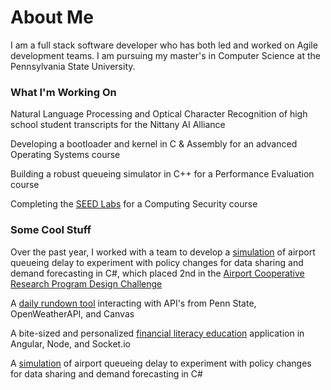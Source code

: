 # About Me

I am a full stack software developer who has both led and worked on Agile development teams. I am pursuing my master's in Computer Science at the Pennsylvania State University.

### What I'm Working On

Natural Language Processing and Optical Character Recognition of high school student transcripts for the Nittany AI Alliance

Developing a bootloader and kernel in C & Assembly for an advanced Operating Systems course

Building a robust queueing simulator in C++ for a Performance Evaluation course

Completing the [SEED Labs](https://seedsecuritylabs.org/labs.html) for a Computing Security course

### Some Cool Stuff

Over the past year, I worked with a team to develop a [simulation](https://youtu.be/0fcY2BvbY5o) of airport queueing delay to experiment with policy changes for data sharing and demand forecasting in C#, which placed 2nd in the [Airport Cooperative Research Program Design Challenge](https://vsgc.odu.edu/acrpdesigncompetition/auto-draft/)

A [daily rundown tool](https://github.com/JFamo/PsuToday) interacting with API's from Penn State, OpenWeatherAPI, and Canvas

A bite-sized and personalized [financial literacy education](https://github.com/JFamo/multemono) application in Angular, Node, and Socket.io

A [simulation](https://youtu.be/0fcY2BvbY5o) of airport queueing delay to experiment with policy changes for data sharing and demand forecasting in C#
